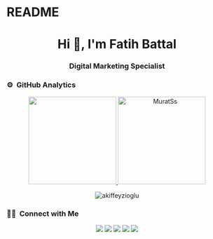 # README

<h1 align="center">Hi 👋, I'm Fatih Battal</h1>
<h3 align="center">Digital Marketing Specialist</h3>


### ⚙️ &nbsp;GitHub Analytics

<p align="center">
<a href="https://github.com/fatihlattab">
  <img height="200em" src="https://github-readme-stats-eight-theta.vercel.app/api?username=fatihlattab&show_icons=true&theme=algolia&include_all_commits=true&count_private=true"/>
  <img height="200em" src="https://github-readme-stats.vercel.app/api/top-langs?username=fatihlattab&show_icons=true&locale=en&&theme=algolia" alt="MuratSs" />
</a>
</p>

<p align="center"> 

<img src="https://komarev.com/ghpvc/?username=fatihlattab&label=Profile%20views&color=0e75b6&style=flat" alt="akiffeyzioglu" />

</p>

### 🤝🏻 &nbsp;Connect with Me

<p align="center">
<a href="https://fatihbattal.com.tr"><img src="https://forthebadge.com/images/badges/built-with-love.svg"/></a>
<a href="https://twitter.com/fatihlattab"><img src="https://img.shields.io/badge/twitter-1DA1F2.svg?style=for-the-badge&logo=twitter&logoColor=white"/></a>
<a href="https://linkedin.com/in/fatihbtt"><img src="https://img.shields.io/badge/linkedin-0077B5.svg?style=for-the-badge&logo=linkedin&logoColor=white"/></a>
<a href="https://medium.com/@fatihbattal/"><img src="https://img.shields.io/badge/medium-9146FF.svg?style=for-the-badge&logo=medium&logoColor=white"/></a>
<a href="mailto:ben@fatibattal.com.tr?subject=[GitHub]%20🔥%20Prise%20de%20contact&body=Bonjour%20Stan%2C%0A%0AJe%20viens%20vers%20toi%20aujourd%27hui%20apr%C3%A8s%20avoir%20vu%20ton%20profil%20GitHub%20pour%20..."><img src="https://img.shields.io/badge/e‑mail-D14836.svg?style=for-the-badge&logo=GMail&logoColor=white"/></a>
</p>
